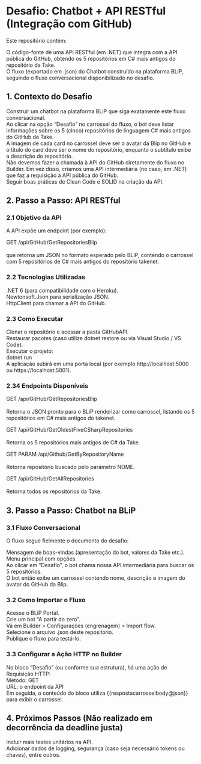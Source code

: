 # Desafio: Chatbot + API RESTful (Integração com GitHub)

Este repositório contém:

O código-fonte de uma API RESTful (em .NET) que integra com a API pública do GitHub, obtendo os 5 repositórios em C# mais antigos do repositório da Take.<br/>
O fluxo (exportado em .json) do Chatbot construído na plataforma BLiP, seguindo o fluxo conversacional disponibilizado no desafio.

## 1. Contexto do Desafio

Construir um chatbot na plataforma BLiP que siga exatamente este fluxo conversacional. <br/>
Ao clicar na opção “Desafio” no carrossel do fluxo, o bot deve listar informações sobre os 5 (cinco) repositórios de linguagem C# mais antigos do GitHub da Take.<br/>
A imagem de cada card no carrossel deve ser o avatar da Blip no GitHub e o título do card deve ser o nome do repositório, enquanto o subtítulo exibe a descrição do repositório. <br/>
Não devemos fazer a chamada à API do GitHub diretamente do fluxo no Builder. Em vez disso, criamos uma API intermediária (no caso, em .NET) que faz a requisição à API pública do GitHub. <br/>
Seguir boas práticas de Clean Code e SOLID na criação da API.

## 2. Passo a Passo: API RESTful

### 2.1 Objetivo da API

A API expõe um endpoint (por exemplo): <br/>

GET /api/GitHub/GetRepositoriesBlip <br/> <br/>
que retorna um JSON no formato esperado pelo BLiP, contendo o carrossel com 5 repositórios de C# mais antigos do repositório takenet.

### 2.2 Tecnologias Utilizadas

.NET 6 (para compatibilidade com o Heroku). <br/>
Newtonsoft.Json para serialização JSON. <br/>
HttpClient para chamar a API do GitHub. <br/>

### 2.3 Como Executar

Clonar o repositório e acessar a pasta GitHubAPI. <br/>
Restaurar pacotes (caso utilize dotnet restore ou via Visual Studio / VS Code). <br/>
Executar o projeto: <br/>
dotnet run <br/>
A aplicação subirá em uma porta local (por exemplo http://localhost:5000 ou https://localhost:5001). <br/>

### 2.34 Endpoints Disponíveis

GET /api/GitHub/GetRepositoriesBlip <br/> <br/>
Retorna o JSON pronto para o BLiP renderizar como carrossel, listando os 5 repositórios em C# mais antigos do takenet. <br/>

GET /api/GitHub/GetOldestFiveCSharpRepositories <br/> <br/>
Retorna os 5 repositórios mais antigos de C# da Take. <br/>

GET PARAM /api/Github/GetByRepositoryName <br/> <br/>
Retorna repositório buscado pelo parámetro NOME. <br/>

GET /api/GitHub/GetAllRepositories <br/> <br/>
Retorna todos os repositórios da Take. <br/>

## 3. Passo a Passo: Chatbot na BLiP

### 3.1 Fluxo Conversacional

O fluxo segue fielmente o documento do desafio: <br/>

Mensagem de boas-vindas (apresentação do bot, valores da Take etc.). <br/>
Menu principal com opções. <br/>
Ao clicar em “Desafio”, o bot chama nossa API intermediária para buscar os 5 repositórios. <br/>
O bot então exibe um carrossel contendo nome, descrição e imagem do avatar do GitHub da Blip. <br/>

### 3.2 Como Importar o Fluxo

Acesse o BLiP Portal. <br/>
Crie um bot “A partir do zero”. <br/>
Vá em Builder > Configurações (engrenagem) > Import flow. <br/>
Selecione o arquivo .json deste repositório. <br/>
Publique o fluxo para testá-lo. <br/>

### 3.3 Configurar a Ação HTTP no Builder

No bloco “Desafio” (ou conforme sua estrutura), há uma ação de Requisição HTTP: <br/>
Método: GET <br/>
URL: o endpoint da API <br/>
Em seguida, o conteúdo do bloco utiliza {{respostacarrosselbody@json}} para exibir o carrossel. <br/>

## 4. Próximos Passos (Não realizado em decorrência da deadline justa)

Incluir mais testes unitários na API. <br/>
Adicionar dados de logging, segurança (caso seja necessário tokens ou chaves), entre outros. <br/>

